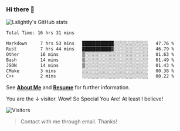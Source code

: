 ### Hi there 👋

![Lslightly's GitHub stats](https://github-readme-stats.vercel.app/api?username=lslightly&show_icons=true&theme=transparent)

<!--START_SECTION:waka-->

```txt
Total Time: 16 hrs 31 mins

Markdown     7 hrs 53 mins   ████████████░░░░░░░░░░░░░   47.76 %
Rust         7 hrs 44 mins   ███████████▓░░░░░░░░░░░░░   46.79 %
Other        16 mins         ▒░░░░░░░░░░░░░░░░░░░░░░░░   01.63 %
Bash         14 mins         ▒░░░░░░░░░░░░░░░░░░░░░░░░   01.49 %
JSON         14 mins         ▒░░░░░░░░░░░░░░░░░░░░░░░░   01.43 %
CMake        3 mins          ░░░░░░░░░░░░░░░░░░░░░░░░░   00.38 %
C++          2 mins          ░░░░░░░░░░░░░░░░░░░░░░░░░   00.22 %
```

<!--END_SECTION:waka-->

See [**About Me**](https://lslightly.github.io/about) and [**Resume**](https://github.com/Lslightly/resume) for further information.

You are the ↓ visitor. Wow! So Special You Are! At least I believe!

![Visitors](https://api.visitorbadge.io/api/visitors?path=https%3A%2F%2Fgithub.com%2FLslightly&countColor=%23f47373)

> Contact with me through email. Thanks!
